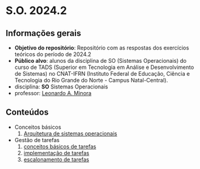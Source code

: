 # S.O. 2024.2

## Informações gerais

- **Objetivo do repositório**: Repositório com as respostas dos exercícios teóricos do período de 2024.2
- **Público alvo**: alunos da disciplina de SO (Sistemas Operacionais) do curso de TADS (Superior em Tecnologia em Análise e Desenvolvimento de Sistemas) no CNAT-IFRN (Instituto Federal de Educação, Ciência e Tecnologia do Rio Grande do Norte - Campus Natal-Central).
- disciplina: **SO** Sistemas Operacionais
- professor: [Leonardo A. Minora](https://github.com/leonardo-minora)

## Conteúdos

- Conceitos básicos
  1. [Arquitetura de sistemas operacionais](./03-arquitetura-so/index.md)
- Gestão de tarefas
  1. [conceitos básicos de tarefas](./04-tarefa-conceito/index.md)
  2. [implementação de tarefas](./05-tarefa-implementacao/index.md)
  3. [escalonamento de tarefas](./06-tarefa-escalonamento/index.md)